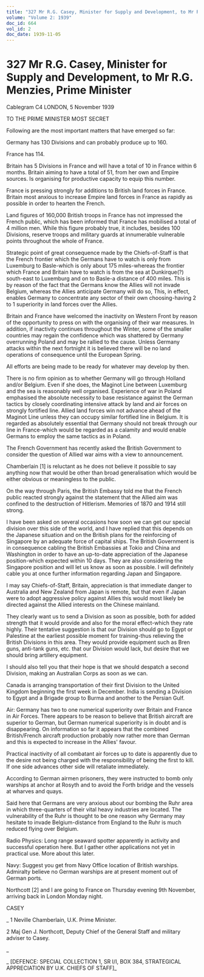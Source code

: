 ```yaml
---
title: "327 Mr R.G. Casey, Minister for Supply and Development, to Mr R.G. Menzies, Prime Minister"
volume: "Volume 2: 1939"
doc_id: 664
vol_id: 2
doc_date: 1939-11-05
---
```


# 327 Mr R.G. Casey, Minister for Supply and Development, to Mr R.G. Menzies, Prime Minister

Cablegram C4 LONDON, 5 November 1939

TO THE PRIME MINISTER MOST SECRET

Following are the most important matters that have emerged so far:

Germany has 130 Divisions and can probably produce up to 160.

France has 114.

Britain has 5 Divisions in France and will have a total of 10 in France within 6 months. Britain aiming to have a total of 51, from her own and Empire sources. Is organising for productive capacity to equip this number.

France is pressing strongly for additions to British land forces in France. Britain most anxious to increase Empire land forces in France as rapidly as possible in order to hearten the French.

Land figures of 160,000 British troops in France has not impressed the French public, which has been informed that France has mobilised a total of 4 million men. While this figure probably true, it includes, besides 100 Divisions, reserve troops and military guards at innumerable vulnerable points throughout the whole of France.

Strategic point of great consequence made by the Chiefs-of-Staff is that the French frontier which the Germans have to watch is only from Luxemburg to Basle-which is only about 175 miles-whereas the frontier which France and Britain have to watch is from the sea at Dunkirque(?) south-east to Luxemburg and on to Basle-a distance of 400 miles. This is by reason of the fact that the Germans know the Allies will not invade Belgium, whereas the Allies anticipate Germany will do so, This, in effect, enables Germany to concentrate any sector of their own choosing-having 2 to 1 superiority in land forces over the Allies.

Britain and France have welcomed the inactivity on Western Front by reason of the opportunity to press on with the organising of their war measures. In addition, if inactivity continues throughout the Winter, some of the smaller countries may regain the confidence which was shattered by Germany overrunning Poland and may be rallied to the cause. Unless Germany attacks within the next fortnight it is believed there will be no land operations of consequence until the European Spring.

All efforts are being made to be ready for whatever may develop by then.

There is no firm opinion as to whether Germany will go through Holland and/or Belgium. Even if she does, the Maginot Line between Luxemburg and the sea is reasonably well organised. Experience of war in Poland emphasised the absolute necessity to base resistance against the German tactics by closely coordinating intensive attack by land and air forces on strongly fortified line. Allied land forces win not advance ahead of the Maginot Line unless they can occupy similar fortified line in Belgium. It is regarded as absolutely essential that Germany should not break through our line in France-which would be regarded as a calamity and would enable Germans to employ the same tactics as in Poland.

The French Government has recently asked the British Government to consider the question of Allied war aims with a view to announcement.

Chamberlain [1] is reluctant as he does not believe it possible to say anything now that would be other than broad generalisation which would be either obvious or meaningless to the public.

On the way through Paris, the British Embassy told me that the French public reacted strongly against the statement that the Allied aim was confined to the destruction of Hitlerism. Memories of 1870 and 1914 still strong.

I have been asked on several occasions how soon we can get our special division over this side of the world, and I have replied that this depends on the Japanese situation and on the British plans for the reinforcing of Singapore by an adequate force of capital ships. The British Government is in consequence cabling the British Embassies at Tokio and China and Washington in order to have an up-to-date appreciation of the Japanese position-which expected within 10 days. They are also considering the Singapore position and will let us know as soon as possible. I will definitely cable you at once further information regarding Japan and Singapore.

I may say Chiefs-of-Staff, Britain, appreciation is that immediate danger to Australia and New Zealand from Japan is remote, but that even if Japan were to adopt aggressive policy against Allies this would most likely be directed against the Allied interests on the Chinese mainland.

They clearly want us to send a Division as soon as possible, both for added strength that it would provide and also for the moral effect-which they rate highly. Their tentative suggestion is that our Division should go to Egypt or Palestine at the earliest possible moment for training-thus relieving the British Divisions in this area. They would provide equipment such as Bren guns, anti-tank guns, etc. that our Division would lack, but desire that we should bring artillery equipment.

I should also tell you that their hope is that we should despatch a second Division, making an Australian Corps as soon as we can.

Canada is arranging transportation of their first Division to the United Kingdom beginning the first week in December. India is sending a Division to Egypt and a Brigade group to Burma and another to the Persian Gulf.

Air: Germany has two to one numerical superiority over Britain and France in Air Forces. There appears to be reason to believe that British aircraft are superior to German, but German numerical superiority is in doubt and is disappearing. On information so far it appears that the combined British/French aircraft production probably now rather more than German and this is expected to increase in the Allies' favour.

Practical inactivity of all combatant air forces up to date is apparently due to the desire not being charged with the responsibility of being the first to kill. If one side advances other side will retaliate immediately.

According to German airmen prisoners, they were instructed to bomb only warships at anchor at Rosyth and to avoid the Forth bridge and the vessels at wharves and quays.

Said here that Germans are very anxious about our bombing the Ruhr area in which three-quarters of their vital heavy industries are located. The vulnerability of the Ruhr is thought to be one reason why Germany may hesitate to invade Belgium-distance from England to the Ruhr is much reduced flying over Belgium.

Radio Physics: Long range seaward spotter apparently in activity and successful operation here. But I gather other applications not yet in practical use. More about this later.

Navy: Suggest you get from Navy Office location of British warships. Admiralty believe no German warships are at present moment out of German ports.

Northcott [2] and I are going to France on Thursday evening 9th November, arriving back in London Monday night.

CASEY

_ 1 Neville Chamberlain, U.K. Prime Minister.

2 Maj Gen J. Northcott, Deputy Chief of the General Staff and military adviser to Casey.

_

_ [DEFENCE: SPECIAL COLLECTION 1, SR I/I, BOX 384, STRATEGICAL APPRECIATION BY U.K. CHIEFS OF STAFF]_
